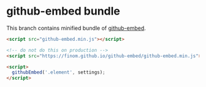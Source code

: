 # github-embed bundle

This branch contains minified bundle of [github-embed](https://github.com/finom/github-embed).

```html
<script src="github-embed.min.js"></script>
```

```html
<!-- do not do this on production -->
<script src="https://finom.github.io/github-embed/github-embed.min.js"></script>
```


```html
<script>
  githubEmbed('.element', settings);
</script>
```

